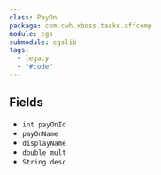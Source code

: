 ```yaml
---
class: PayOn
package: com.cwh.xboss.tasks.affcomp
module: cgs
submodule: cgslib
tags:
  - legacy
  - "#code"
---
```



## Fields

- `int payOnId`
- `payOnName`
- `displayName`
- `double mult`
- `String desc`
